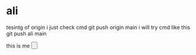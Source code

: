 # ali
tesintg of origin
i just check cmd git push origin main 
i will try cmd like this git push ali main
<p>this is me <button ><p>

